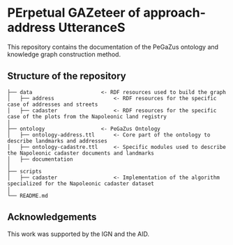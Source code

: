 # PErpetual GAZeteer of approach-address UtteranceS

This repository contains the documentation of the PeGaZus ontology and knowledge graph construction method. 

## Structure of the repository
```
├── data                      <- RDF resources used to build the graph
│   ├── address                   <- RDF resources for the specific case of addresses and streets
│   ├── cadaster                  <- RDF resources for the specific case of the plots from the Napoleonic land registry
│
├── ontology                  <- PeGaZus Ontology
│   ├── ontology-address.ttl      <- Core part of the ontology to describe landmarks and addresses
│   ├── ontology-cadastre.ttl     <- Specific modules used to describe the Napoleonic cadaster documents and landmarks
│   ├── documentation
│
├── scripts
│   ├── cadaster                  <- Implementation of the algorithm specialized for the Napoleonic cadaster dataset
│
└── README.md
```

## Acknowledgements
This work was supported by the IGN and the AID.